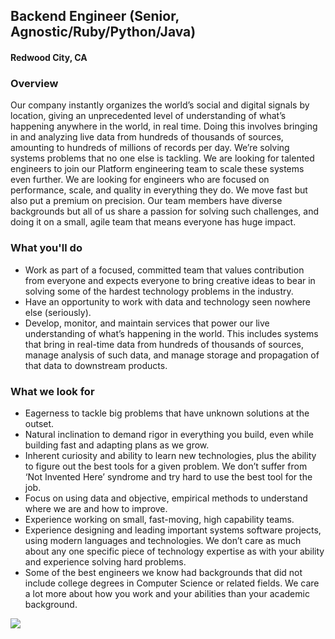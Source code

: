 ## Backend Engineer (Senior, Agnostic/Ruby/Python/Java) 
#### Redwood City, CA

### Overview
Our company instantly organizes the world’s social and digital signals by location, giving an unprecedented level of understanding of what’s happening anywhere in the world, in real time. Doing this involves bringing in and analyzing live data from hundreds of thousands of sources, amounting to hundreds of millions of records per day. We’re solving systems problems that no one else is tackling. We are looking for talented engineers to join our Platform engineering team to scale these systems even further. We are looking for engineers who are focused on performance, scale, and quality in everything they do. We move fast but also put a premium on precision. Our team members have diverse backgrounds but all of us share a passion for solving such challenges, and doing it on a small, agile team that means everyone has huge impact. 
### What you'll do
+ Work as part of a focused, committed team that values contribution from everyone and expects everyone to bring creative ideas to bear in solving some of the hardest technology problems in the industry.
+ Have an opportunity to work with data and technology seen nowhere else (seriously).
+ Develop, monitor, and maintain services that power our live understanding of what’s happening in the world. This includes systems that bring in real-time data from hundreds of thousands of sources, manage analysis of such data, and manage storage and propagation of that data to downstream products. 
### What we look for
+ Eagerness to tackle big problems that have unknown solutions at the outset.
+ Natural inclination to demand rigor in everything you build, even while building fast and adapting plans as we grow.
+ Inherent curiosity and ability to learn new technologies, plus the ability to figure out the best tools for a given problem. We don’t suffer from ‘Not Invented Here’ syndrome and try hard to use the best tool for the job.
+ Focus on using data and objective, empirical methods to understand where we are and how to improve.
+ Experience working on small, fast-moving, high capability teams.
+ Experience designing and leading important systems software projects, using modern languages and technologies. We don’t care as much about any one specific piece of technology expertise as with your ability and experience solving hard problems.
+ Some of the best engineers we know had backgrounds that did not include college degrees in Computer Science or related fields. We care a lot more about how you work and your abilities than your academic background.


[<img src='https://dabuttonfactory.com/button.png?t=Apply&f=Calibri-Bold&ts=24&tc=fff&tshs=1&tshc=000&hp=20&vp=8&c=5&bgt=gradient&bgc=3d85c6&ebgc=073763'>](https://letsrockit.co/users/auth/github?interested=true&job_id=qmfuam8-backend-engineer-senior-agnostic-ruby-python-java)
